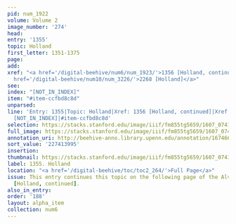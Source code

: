 ```yaml
---
pid: num_1922
volume: Volume 2
image_number: '274'
head:
entry: '1355'
topic: Holland
first_letter: 1351-1375
page:
add:
xref: "<a href='/digital-beehive/num6/num_1923/'>1356 [Holland, continued]</a>|<a
  href='/digital-beehive/num10/num_3226/'>2268 [Holland]</a>"
see:
index: "[NOT_IN_INDEX]"
item: "#item-ccfbd8c8d"
unparsed:
line: 'Entry: 1355|Topic: Holland|Xref: 1356 [Holland, continued]|Xref: 2268 [Holland]|Index:
  [NOT_IN_INDEX]|#item-ccfbd8c8d'
selection: https://stacks.stanford.edu/image/iiif/fm855tg5659/1607_0741/853,3995,2865,992/full/0/default.jpg
full_image: https://stacks.stanford.edu/image/iiif/fm855tg5659/1607_0741/full/full/0/default.jpg
annotation_uri: http://beehive-anno.library.upenn.edu/annotation/1674665046511
sort_value: '227413995'
insertion:
thumbnail: https://stacks.stanford.edu/image/iiif/fm855tg5659/1607_0741/853,3995,600,180/250,/0/default.jpg
label: 1355. Holland
location: "<a href='/digital-beehive/toc/toc2_264/'>Full Page</a>"
issue: This entry continues this topic on the following page of the Alvearium as 1356
  [Holland, continued].
also_in_entry:
order: '188'
layout: alpha_item
collection: num6
---
```

